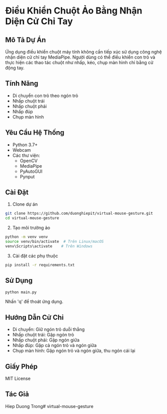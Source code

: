 # Điều Khiển Chuột Ảo Bằng Nhận Diện Cử Chỉ Tay

## Mô Tả Dự Án

Ứng dụng điều khiển chuột máy tính không cần tiếp xúc sử dụng công nghệ nhận diện cử chỉ tay MediaPipe. Người dùng có thể điều khiển con trỏ và thực hiện các thao tác chuột như nhấp, kéo, chụp màn hình chỉ bằng cử động tay.

## Tính Năng

- Di chuyển con trỏ theo ngón trỏ
- Nhấp chuột trái 
- Nhấp chuột phải
- Nhấp đúp
- Chụp màn hình

## Yêu Cầu Hệ Thống

- Python 3.7+
- Webcam
- Các thư viện: 
  * OpenCV
  * MediaPipe
  * PyAutoGUI
  * Pynput

## Cài Đặt

1. Clone dự án
```bash
git clone https://github.com/duonghiepit/virtual-mouse-gesture.git
cd virtual-mouse-gesture
```

2. Tạo môi trường ảo
```bash
python -m venv venv
source venv/bin/activate  # Trên Linux/macOS
venv\Scripts\activate    # Trên Windows
```

3. Cài đặt các phụ thuộc
```bash
pip install -r requirements.txt
```

## Sử Dụng

```bash
python main.py
```

Nhấn 'q' để thoát ứng dụng.

## Hướng Dẫn Cử Chỉ

- Di chuyển: Giữ ngón trỏ duỗi thẳng
- Nhấp chuột trái: Gập ngón trỏ
- Nhấp chuột phải: Gập ngón giữa
- Nhấp đúp: Gập cả ngón trỏ và ngón giữa
- Chụp màn hình: Gập ngón trỏ và ngón giữa, thu ngón cái lại

## Giấy Phép

MIT License

## Tác Giả

Hiep Duong Trong# virtual-mouse-gesture
